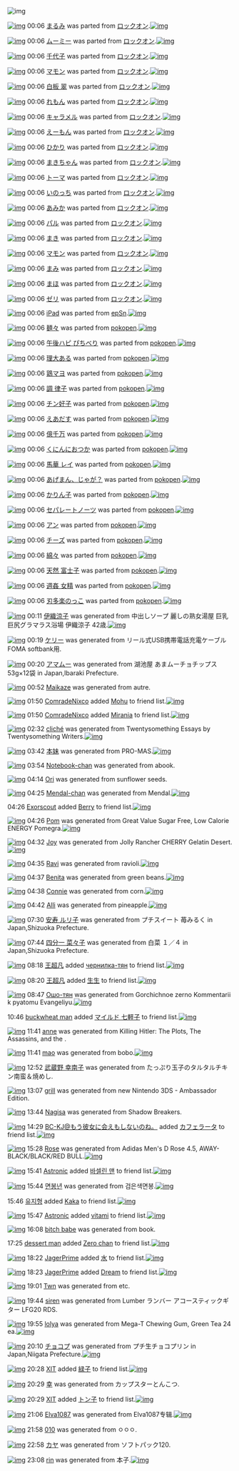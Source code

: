 ![img](http://gdrive-cdn.herokuapp.com/537b65a5bc09f0000721dda7/512px-barcode.png)

[![img](http://www.deviantsart.com/11eoe42.png)](http://www.barcodekanojo.com/kanojo/2361825/%E3%81%BE%E3%82%8B%E3%81%BF) 00:06 [まるみ](http://www.barcodekanojo.com/kanojo/2361825/%E3%81%BE%E3%82%8B%E3%81%BF) was parted from [ロックオン](http://www.barcodekanojo.com/kanojo/2361825/%E3%81%BE%E3%82%8B%E3%81%BF).[![img](http://www.deviantsart.com/2musf1g.jpeg)](http://www.barcodekanojo.com/user/241643/%E3%83%AD%E3%83%83%E3%82%AF%E3%82%AA%E3%83%B3) 

[![img](http://www.deviantsart.com/20bvrif.png)](http://www.barcodekanojo.com/kanojo/2612745/%E3%83%A0%E3%83%BC%E3%83%9F%E3%83%BC) 00:06 [ムーミー](http://www.barcodekanojo.com/kanojo/2612745/%E3%83%A0%E3%83%BC%E3%83%9F%E3%83%BC) was parted from [ロックオン](http://www.barcodekanojo.com/kanojo/2612745/%E3%83%A0%E3%83%BC%E3%83%9F%E3%83%BC).[![img](http://www.deviantsart.com/2musf1g.jpeg)](http://www.barcodekanojo.com/user/241643/%E3%83%AD%E3%83%83%E3%82%AF%E3%82%AA%E3%83%B3) 

[![img](http://www.deviantsart.com/26cumqe.png)](http://www.barcodekanojo.com/kanojo/2637072/%E5%8D%83%E4%BB%A3%E5%AD%90) 00:06 [千代子](http://www.barcodekanojo.com/kanojo/2637072/%E5%8D%83%E4%BB%A3%E5%AD%90) was parted from [ロックオン](http://www.barcodekanojo.com/kanojo/2637072/%E5%8D%83%E4%BB%A3%E5%AD%90).[![img](http://www.deviantsart.com/2musf1g.jpeg)](http://www.barcodekanojo.com/user/241643/%E3%83%AD%E3%83%83%E3%82%AF%E3%82%AA%E3%83%B3) 

[![img](http://www.deviantsart.com/1an0rq6.png)](http://www.barcodekanojo.com/kanojo/2683344/%E3%83%9E%E3%83%A2%E3%83%B3) 00:06 [マモン](http://www.barcodekanojo.com/kanojo/2683344/%E3%83%9E%E3%83%A2%E3%83%B3) was parted from [ロックオン](http://www.barcodekanojo.com/kanojo/2683344/%E3%83%9E%E3%83%A2%E3%83%B3).[![img](http://www.deviantsart.com/2musf1g.jpeg)](http://www.barcodekanojo.com/user/241643/%E3%83%AD%E3%83%83%E3%82%AF%E3%82%AA%E3%83%B3) 

[![img](http://www.deviantsart.com/1kr494d.png)](http://www.barcodekanojo.com/kanojo/789670/%E7%99%BD%E6%9D%BF%20%E7%BF%A0) 00:06 [白板 翠](http://www.barcodekanojo.com/kanojo/789670/%E7%99%BD%E6%9D%BF%20%E7%BF%A0) was parted from [ロックオン](http://www.barcodekanojo.com/kanojo/789670/%E7%99%BD%E6%9D%BF%20%E7%BF%A0).[![img](http://www.deviantsart.com/2musf1g.jpeg)](http://www.barcodekanojo.com/user/241643/%E3%83%AD%E3%83%83%E3%82%AF%E3%82%AA%E3%83%B3) 

[![img](http://www.deviantsart.com/haujg6.png)](http://www.barcodekanojo.com/kanojo/304493/%E3%82%8C%E3%82%82%E3%82%93) 00:06 [れもん](http://www.barcodekanojo.com/kanojo/304493/%E3%82%8C%E3%82%82%E3%82%93) was parted from [ロックオン](http://www.barcodekanojo.com/kanojo/304493/%E3%82%8C%E3%82%82%E3%82%93).[![img](http://www.deviantsart.com/2musf1g.jpeg)](http://www.barcodekanojo.com/user/241643/%E3%83%AD%E3%83%83%E3%82%AF%E3%82%AA%E3%83%B3) 

[![img](http://www.deviantsart.com/1uc2srg.png)](http://www.barcodekanojo.com/kanojo/827468/%E3%82%AD%E3%83%A3%E3%83%A9%E3%83%A1%E3%83%AB) 00:06 [キャラメル](http://www.barcodekanojo.com/kanojo/827468/%E3%82%AD%E3%83%A3%E3%83%A9%E3%83%A1%E3%83%AB) was parted from [ロックオン](http://www.barcodekanojo.com/kanojo/827468/%E3%82%AD%E3%83%A3%E3%83%A9%E3%83%A1%E3%83%AB).[![img](http://www.deviantsart.com/2musf1g.jpeg)](http://www.barcodekanojo.com/user/241643/%E3%83%AD%E3%83%83%E3%82%AF%E3%82%AA%E3%83%B3) 

[![img](http://www.deviantsart.com/96ud22.png)](http://www.barcodekanojo.com/kanojo/59017/%E3%81%88%E3%83%BC%E3%82%82%E3%82%93) 00:06 [えーもん](http://www.barcodekanojo.com/kanojo/59017/%E3%81%88%E3%83%BC%E3%82%82%E3%82%93) was parted from [ロックオン](http://www.barcodekanojo.com/kanojo/59017/%E3%81%88%E3%83%BC%E3%82%82%E3%82%93).[![img](http://www.deviantsart.com/2musf1g.jpeg)](http://www.barcodekanojo.com/user/241643/%E3%83%AD%E3%83%83%E3%82%AF%E3%82%AA%E3%83%B3) 

[![img](http://www.deviantsart.com/1q7egdi.png)](http://www.barcodekanojo.com/kanojo/510108/%E3%81%B2%E3%81%8B%E3%82%8A) 00:06 [ひかり](http://www.barcodekanojo.com/kanojo/510108/%E3%81%B2%E3%81%8B%E3%82%8A) was parted from [ロックオン](http://www.barcodekanojo.com/kanojo/510108/%E3%81%B2%E3%81%8B%E3%82%8A).[![img](http://www.deviantsart.com/2musf1g.jpeg)](http://www.barcodekanojo.com/user/241643/%E3%83%AD%E3%83%83%E3%82%AF%E3%82%AA%E3%83%B3) 

[![img](http://www.deviantsart.com/29i37n1.png)](http://www.barcodekanojo.com/kanojo/1606764/%E3%81%BE%E3%81%8D%E3%81%A1%E3%82%83%E3%82%93) 00:06 [まきちゃん](http://www.barcodekanojo.com/kanojo/1606764/%E3%81%BE%E3%81%8D%E3%81%A1%E3%82%83%E3%82%93) was parted from [ロックオン](http://www.barcodekanojo.com/kanojo/1606764/%E3%81%BE%E3%81%8D%E3%81%A1%E3%82%83%E3%82%93).[![img](http://www.deviantsart.com/2musf1g.jpeg)](http://www.barcodekanojo.com/user/241643/%E3%83%AD%E3%83%83%E3%82%AF%E3%82%AA%E3%83%B3) 

[![img](http://www.deviantsart.com/2t3aepj.png)](http://www.barcodekanojo.com/kanojo/1596481/%E3%83%88%E3%83%BC%E3%83%9E) 00:06 [トーマ](http://www.barcodekanojo.com/kanojo/1596481/%E3%83%88%E3%83%BC%E3%83%9E) was parted from [ロックオン](http://www.barcodekanojo.com/kanojo/1596481/%E3%83%88%E3%83%BC%E3%83%9E).[![img](http://www.deviantsart.com/2musf1g.jpeg)](http://www.barcodekanojo.com/user/241643/%E3%83%AD%E3%83%83%E3%82%AF%E3%82%AA%E3%83%B3) 

[![img](http://www.deviantsart.com/264l0ef.png)](http://www.barcodekanojo.com/kanojo/1101898/%E3%81%84%E3%81%AE%E3%81%A3%E3%81%A1) 00:06 [いのっち](http://www.barcodekanojo.com/kanojo/1101898/%E3%81%84%E3%81%AE%E3%81%A3%E3%81%A1) was parted from [ロックオン](http://www.barcodekanojo.com/kanojo/1101898/%E3%81%84%E3%81%AE%E3%81%A3%E3%81%A1).[![img](http://www.deviantsart.com/2musf1g.jpeg)](http://www.barcodekanojo.com/user/241643/%E3%83%AD%E3%83%83%E3%82%AF%E3%82%AA%E3%83%B3) 

[![img](http://www.deviantsart.com/tq1o6v.png)](http://www.barcodekanojo.com/kanojo/2683348/%E3%81%82%E3%81%BF%E3%81%8B) 00:06 [あみか](http://www.barcodekanojo.com/kanojo/2683348/%E3%81%82%E3%81%BF%E3%81%8B) was parted from [ロックオン](http://www.barcodekanojo.com/kanojo/2683348/%E3%81%82%E3%81%BF%E3%81%8B).[![img](http://www.deviantsart.com/2musf1g.jpeg)](http://www.barcodekanojo.com/user/241643/%E3%83%AD%E3%83%83%E3%82%AF%E3%82%AA%E3%83%B3) 

[![img](http://www.deviantsart.com/34orr6m.png)](http://www.barcodekanojo.com/kanojo/2664978/%E3%83%91%E3%83%AB) 00:06 [パル](http://www.barcodekanojo.com/kanojo/2664978/%E3%83%91%E3%83%AB) was parted from [ロックオン](http://www.barcodekanojo.com/kanojo/2664978/%E3%83%91%E3%83%AB).[![img](http://www.deviantsart.com/2musf1g.jpeg)](http://www.barcodekanojo.com/user/241643/%E3%83%AD%E3%83%83%E3%82%AF%E3%82%AA%E3%83%B3) 

[![img](http://www.deviantsart.com/3o7m38h.png)](http://www.barcodekanojo.com/kanojo/2868128/%E3%81%BE%E3%81%8D) 00:06 [まき](http://www.barcodekanojo.com/kanojo/2868128/%E3%81%BE%E3%81%8D) was parted from [ロックオン](http://www.barcodekanojo.com/kanojo/2868128/%E3%81%BE%E3%81%8D).[![img](http://www.deviantsart.com/2musf1g.jpeg)](http://www.barcodekanojo.com/user/241643/%E3%83%AD%E3%83%83%E3%82%AF%E3%82%AA%E3%83%B3) 

[![img](http://www.deviantsart.com/2pcmrv9.png)](http://www.barcodekanojo.com/kanojo/2366383/%E3%83%9E%E3%83%A2%E3%83%B3) 00:06 [マモン](http://www.barcodekanojo.com/kanojo/2366383/%E3%83%9E%E3%83%A2%E3%83%B3) was parted from [ロックオン](http://www.barcodekanojo.com/kanojo/2366383/%E3%83%9E%E3%83%A2%E3%83%B3).[![img](http://www.deviantsart.com/2musf1g.jpeg)](http://www.barcodekanojo.com/user/241643/%E3%83%AD%E3%83%83%E3%82%AF%E3%82%AA%E3%83%B3) 

[![img](http://www.deviantsart.com/sv46hc.png)](http://www.barcodekanojo.com/kanojo/2378977/%E3%81%BE%E3%81%BF) 00:06 [まみ](http://www.barcodekanojo.com/kanojo/2378977/%E3%81%BE%E3%81%BF) was parted from [ロックオン](http://www.barcodekanojo.com/kanojo/2378977/%E3%81%BE%E3%81%BF).[![img](http://www.deviantsart.com/2musf1g.jpeg)](http://www.barcodekanojo.com/user/241643/%E3%83%AD%E3%83%83%E3%82%AF%E3%82%AA%E3%83%B3) 

[![img](http://www.deviantsart.com/28jmsi5.png)](http://www.barcodekanojo.com/kanojo/2372309/%E3%81%BE%E3%81%BB) 00:06 [まほ](http://www.barcodekanojo.com/kanojo/2372309/%E3%81%BE%E3%81%BB) was parted from [ロックオン](http://www.barcodekanojo.com/kanojo/2372309/%E3%81%BE%E3%81%BB).[![img](http://www.deviantsart.com/2musf1g.jpeg)](http://www.barcodekanojo.com/user/241643/%E3%83%AD%E3%83%83%E3%82%AF%E3%82%AA%E3%83%B3) 

[![img](http://www.deviantsart.com/2r86pjp.png)](http://www.barcodekanojo.com/kanojo/1036394/%E3%82%BC%E3%83%AA) 00:06 [ゼリ](http://www.barcodekanojo.com/kanojo/1036394/%E3%82%BC%E3%83%AA) was parted from [ロックオン](http://www.barcodekanojo.com/kanojo/1036394/%E3%82%BC%E3%83%AA).[![img](http://www.deviantsart.com/2musf1g.jpeg)](http://www.barcodekanojo.com/user/241643/%E3%83%AD%E3%83%83%E3%82%AF%E3%82%AA%E3%83%B3) 

[![img](http://www.deviantsart.com/32kaap8.png)](http://www.barcodekanojo.com/kanojo/3174981/iPad) 00:06 [iPad](http://www.barcodekanojo.com/kanojo/3174981/iPad) was parted from [epSn](http://www.barcodekanojo.com/kanojo/3174981/iPad).[![img](http://www.deviantsart.com/8uavvb.jpeg)](http://www.barcodekanojo.com/user/20375/epSn) 

[![img](http://www.deviantsart.com/16jdb4m.png)](http://www.barcodekanojo.com/kanojo/3078404/%E9%BA%BA%E3%80%85) 00:06 [麺々](http://www.barcodekanojo.com/kanojo/3078404/%E9%BA%BA%E3%80%85) was parted from [pokopen](http://www.barcodekanojo.com/kanojo/3078404/%E9%BA%BA%E3%80%85).[![img](http://www.deviantsart.com/2q3au5c.jpeg)](http://www.barcodekanojo.com/user/226166/pokopen) 

[![img](http://www.deviantsart.com/qkda0k.png)](http://www.barcodekanojo.com/kanojo/2485546/%E5%8D%88%E5%BE%8C%E3%83%8F%E3%83%94%20%E3%81%B4%E3%81%A1%E3%81%B9%E3%82%8A) 00:06 [午後ハピ ぴちべり](http://www.barcodekanojo.com/kanojo/2485546/%E5%8D%88%E5%BE%8C%E3%83%8F%E3%83%94%20%E3%81%B4%E3%81%A1%E3%81%B9%E3%82%8A) was parted from [pokopen](http://www.barcodekanojo.com/kanojo/2485546/%E5%8D%88%E5%BE%8C%E3%83%8F%E3%83%94%20%E3%81%B4%E3%81%A1%E3%81%B9%E3%82%8A).[![img](http://www.deviantsart.com/2q3au5c.jpeg)](http://www.barcodekanojo.com/user/226166/pokopen) 

[![img](http://www.deviantsart.com/18dre9j.png)](http://www.barcodekanojo.com/kanojo/2320083/%E7%90%86%E5%A4%A7%E3%81%82%E3%82%8B) 00:06 [理大ある](http://www.barcodekanojo.com/kanojo/2320083/%E7%90%86%E5%A4%A7%E3%81%82%E3%82%8B) was parted from [pokopen](http://www.barcodekanojo.com/kanojo/2320083/%E7%90%86%E5%A4%A7%E3%81%82%E3%82%8B).[![img](http://www.deviantsart.com/2q3au5c.jpeg)](http://www.barcodekanojo.com/user/226166/pokopen) 

[![img](http://www.deviantsart.com/2bvj7lv.png)](http://www.barcodekanojo.com/kanojo/2958872/%E9%B6%8F%E3%83%9E%E3%83%A8) 00:06 [鶏マヨ](http://www.barcodekanojo.com/kanojo/2958872/%E9%B6%8F%E3%83%9E%E3%83%A8) was parted from [pokopen](http://www.barcodekanojo.com/kanojo/2958872/%E9%B6%8F%E3%83%9E%E3%83%A8).[![img](http://www.deviantsart.com/2q3au5c.jpeg)](http://www.barcodekanojo.com/user/226166/pokopen) 

[![img](http://www.deviantsart.com/2efq4im.png)](http://www.barcodekanojo.com/kanojo/2738468/%E8%AA%BF%20%E5%BE%8B%E5%AD%90) 00:06 [調 律子](http://www.barcodekanojo.com/kanojo/2738468/%E8%AA%BF%20%E5%BE%8B%E5%AD%90) was parted from [pokopen](http://www.barcodekanojo.com/kanojo/2738468/%E8%AA%BF%20%E5%BE%8B%E5%AD%90).[![img](http://www.deviantsart.com/2q3au5c.jpeg)](http://www.barcodekanojo.com/user/226166/pokopen) 

[![img](http://www.deviantsart.com/1bm7vj4.png)](http://www.barcodekanojo.com/kanojo/2736539/%E3%83%81%E3%83%B3%E5%A5%BD%E5%AD%90) 00:06 [チン好子](http://www.barcodekanojo.com/kanojo/2736539/%E3%83%81%E3%83%B3%E5%A5%BD%E5%AD%90) was parted from [pokopen](http://www.barcodekanojo.com/kanojo/2736539/%E3%83%81%E3%83%B3%E5%A5%BD%E5%AD%90).[![img](http://www.deviantsart.com/2q3au5c.jpeg)](http://www.barcodekanojo.com/user/226166/pokopen) 

[![img](http://www.deviantsart.com/34ia9a3.png)](http://www.barcodekanojo.com/kanojo/2732647/%E3%81%88%E3%81%82%E3%81%A0%E3%81%99) 00:06 [えあだす](http://www.barcodekanojo.com/kanojo/2732647/%E3%81%88%E3%81%82%E3%81%A0%E3%81%99) was parted from [pokopen](http://www.barcodekanojo.com/kanojo/2732647/%E3%81%88%E3%81%82%E3%81%A0%E3%81%99).[![img](http://www.deviantsart.com/2q3au5c.jpeg)](http://www.barcodekanojo.com/user/226166/pokopen) 

[![img](http://www.deviantsart.com/2moa4tr.png)](http://www.barcodekanojo.com/kanojo/2763381/%E5%84%84%E5%8D%83%E4%B8%87) 00:06 [億千万](http://www.barcodekanojo.com/kanojo/2763381/%E5%84%84%E5%8D%83%E4%B8%87) was parted from [pokopen](http://www.barcodekanojo.com/kanojo/2763381/%E5%84%84%E5%8D%83%E4%B8%87).[![img](http://www.deviantsart.com/2q3au5c.jpeg)](http://www.barcodekanojo.com/user/226166/pokopen) 

[![img](http://www.deviantsart.com/1s2caqr.png)](http://www.barcodekanojo.com/kanojo/2763200/%E3%81%8F%E3%81%AB%E3%82%93%E3%81%AB%E3%81%8A%E3%81%A4%E3%81%8B) 00:06 [くにんにおつか](http://www.barcodekanojo.com/kanojo/2763200/%E3%81%8F%E3%81%AB%E3%82%93%E3%81%AB%E3%81%8A%E3%81%A4%E3%81%8B) was parted from [pokopen](http://www.barcodekanojo.com/kanojo/2763200/%E3%81%8F%E3%81%AB%E3%82%93%E3%81%AB%E3%81%8A%E3%81%A4%E3%81%8B).[![img](http://www.deviantsart.com/2q3au5c.jpeg)](http://www.barcodekanojo.com/user/226166/pokopen) 

[![img](http://www.deviantsart.com/vdfl1k.png)](http://www.barcodekanojo.com/kanojo/2763353/%E9%A6%AC%E8%8F%AF%20%E3%83%AC%E3%82%A4) 00:06 [馬華 レイ](http://www.barcodekanojo.com/kanojo/2763353/%E9%A6%AC%E8%8F%AF%20%E3%83%AC%E3%82%A4) was parted from [pokopen](http://www.barcodekanojo.com/kanojo/2763353/%E9%A6%AC%E8%8F%AF%20%E3%83%AC%E3%82%A4).[![img](http://www.deviantsart.com/2q3au5c.jpeg)](http://www.barcodekanojo.com/user/226166/pokopen) 

[![img](http://www.deviantsart.com/15j4mrf.png)](http://www.barcodekanojo.com/kanojo/2727123/%E3%81%82%E3%81%92%E3%81%BE%E3%82%93%E3%80%81%E3%81%98%E3%82%83%E3%81%8C%EF%BC%9F) 00:06 [あげまん、じゃが？](http://www.barcodekanojo.com/kanojo/2727123/%E3%81%82%E3%81%92%E3%81%BE%E3%82%93%E3%80%81%E3%81%98%E3%82%83%E3%81%8C%EF%BC%9F) was parted from [pokopen](http://www.barcodekanojo.com/kanojo/2727123/%E3%81%82%E3%81%92%E3%81%BE%E3%82%93%E3%80%81%E3%81%98%E3%82%83%E3%81%8C%EF%BC%9F).[![img](http://www.deviantsart.com/2q3au5c.jpeg)](http://www.barcodekanojo.com/user/226166/pokopen) 

[![img](http://www.deviantsart.com/36ff6dp.png)](http://www.barcodekanojo.com/kanojo/2732531/%E3%81%8B%E3%82%8A%E3%82%93%E5%AD%90) 00:06 [かりん子](http://www.barcodekanojo.com/kanojo/2732531/%E3%81%8B%E3%82%8A%E3%82%93%E5%AD%90) was parted from [pokopen](http://www.barcodekanojo.com/kanojo/2732531/%E3%81%8B%E3%82%8A%E3%82%93%E5%AD%90).[![img](http://www.deviantsart.com/2q3au5c.jpeg)](http://www.barcodekanojo.com/user/226166/pokopen) 

[![img](http://www.deviantsart.com/1n9m66i.png)](http://www.barcodekanojo.com/kanojo/2480361/%E3%82%BB%E3%83%91%E3%83%AC%E3%83%BC%E3%83%88%E3%83%8E%E3%83%BC%E3%83%84) 00:06 [セパレートノーツ](http://www.barcodekanojo.com/kanojo/2480361/%E3%82%BB%E3%83%91%E3%83%AC%E3%83%BC%E3%83%88%E3%83%8E%E3%83%BC%E3%83%84) was parted from [pokopen](http://www.barcodekanojo.com/kanojo/2480361/%E3%82%BB%E3%83%91%E3%83%AC%E3%83%BC%E3%83%88%E3%83%8E%E3%83%BC%E3%83%84).[![img](http://www.deviantsart.com/2q3au5c.jpeg)](http://www.barcodekanojo.com/user/226166/pokopen) 

[![img](http://www.deviantsart.com/5ptb11.png)](http://www.barcodekanojo.com/kanojo/2315904/%E3%82%A2%E3%83%B3) 00:06 [アン](http://www.barcodekanojo.com/kanojo/2315904/%E3%82%A2%E3%83%B3) was parted from [pokopen](http://www.barcodekanojo.com/kanojo/2315904/%E3%82%A2%E3%83%B3).[![img](http://www.deviantsart.com/2q3au5c.jpeg)](http://www.barcodekanojo.com/user/226166/pokopen) 

[![img](http://www.deviantsart.com/14ktgvm.png)](http://www.barcodekanojo.com/kanojo/2248220/%E3%83%81%E3%83%BC%E3%82%BA) 00:06 [チーズ](http://www.barcodekanojo.com/kanojo/2248220/%E3%83%81%E3%83%BC%E3%82%BA) was parted from [pokopen](http://www.barcodekanojo.com/kanojo/2248220/%E3%83%81%E3%83%BC%E3%82%BA).[![img](http://www.deviantsart.com/2q3au5c.jpeg)](http://www.barcodekanojo.com/user/226166/pokopen) 

[![img](http://www.deviantsart.com/34rolm0.png)](http://www.barcodekanojo.com/kanojo/3078406/%E7%B6%BF%E3%80%85) 00:06 [綿々](http://www.barcodekanojo.com/kanojo/3078406/%E7%B6%BF%E3%80%85) was parted from [pokopen](http://www.barcodekanojo.com/kanojo/3078406/%E7%B6%BF%E3%80%85).[![img](http://www.deviantsart.com/2q3au5c.jpeg)](http://www.barcodekanojo.com/user/226166/pokopen) 

[![img](http://www.deviantsart.com/vhgtvr.png)](http://www.barcodekanojo.com/kanojo/3081325/%E5%A4%A9%E7%84%B6%20%E5%AF%8C%E5%A3%AB%E5%AD%90) 00:06 [天然 富士子](http://www.barcodekanojo.com/kanojo/3081325/%E5%A4%A9%E7%84%B6%20%E5%AF%8C%E5%A3%AB%E5%AD%90) was parted from [pokopen](http://www.barcodekanojo.com/kanojo/3081325/%E5%A4%A9%E7%84%B6%20%E5%AF%8C%E5%A3%AB%E5%AD%90).[![img](http://www.deviantsart.com/2q3au5c.jpeg)](http://www.barcodekanojo.com/user/226166/pokopen) 

[![img](http://www.deviantsart.com/3h8eidt.png)](http://www.barcodekanojo.com/kanojo/3078414/%E9%80%B1%E5%A7%A6%20%E5%A5%B3%E7%B2%BE) 00:06 [週姦 女精](http://www.barcodekanojo.com/kanojo/3078414/%E9%80%B1%E5%A7%A6%20%E5%A5%B3%E7%B2%BE) was parted from [pokopen](http://www.barcodekanojo.com/kanojo/3078414/%E9%80%B1%E5%A7%A6%20%E5%A5%B3%E7%B2%BE).[![img](http://www.deviantsart.com/2q3au5c.jpeg)](http://www.barcodekanojo.com/user/226166/pokopen) 

[![img](http://www.deviantsart.com/ivircl.png)](http://www.barcodekanojo.com/kanojo/3082249/%E5%88%83%E5%A4%9A%E6%A5%BD%E3%81%AE%E3%81%A3%E3%81%93) 00:06 [刃多楽のっこ](http://www.barcodekanojo.com/kanojo/3082249/%E5%88%83%E5%A4%9A%E6%A5%BD%E3%81%AE%E3%81%A3%E3%81%93) was parted from [pokopen](http://www.barcodekanojo.com/kanojo/3082249/%E5%88%83%E5%A4%9A%E6%A5%BD%E3%81%AE%E3%81%A3%E3%81%93).[![img](http://www.deviantsart.com/2q3au5c.jpeg)](http://www.barcodekanojo.com/user/226166/pokopen) 

[![img](http://www.deviantsart.com/2vv9g62.png)](http://www.barcodekanojo.com/kanojo/3191714/%E4%BC%8A%E7%B9%94%E6%B6%BC%E5%AD%90) 00:11 [伊織涼子](http://www.barcodekanojo.com/kanojo/3191714/%E4%BC%8A%E7%B9%94%E6%B6%BC%E5%AD%90) was generated from 中出しソープ 麗しの熟女湯屋 巨乳巨尻グラマラス浴場 伊織涼子 42歳.[![img](http://www.deviantsart.com/2kiclv7.jpeg)](http://www.barcodekanojo.com/product_images/barcode/6016284/1421334653/%E4%B8%AD%E5%87%BA%E3%81%97%E3%82%BD%E3%83%BC%E3%83%97%20%E9%BA%97%E3%81%97%E3%81%AE%E7%86%9F%E5%A5%B3%E6%B9%AF%E5%B1%8B%20%E5%B7%A8%E4%B9%B3%E5%B7%A8%E5%B0%BB%E3%82%B0%E3%83%A9%E3%83%9E%E3%83%A9%E3%82%B9%E6%B5%B4%E5%A0%B4%20%E4%BC%8A%E7%B9%94%E6%B6%BC%E5%AD%90%2042%E6%AD%B3.jpg) 

[![img](http://www.deviantsart.com/1gp916s.png)](http://www.barcodekanojo.com/kanojo/3191715/%E3%82%B1%E3%83%AA%E3%83%BC) 00:19 [ケリー](http://www.barcodekanojo.com/kanojo/3191715/%E3%82%B1%E3%83%AA%E3%83%BC) was generated from リール式USB携帯電話充電ケーブル FOMA softbank用.

[![img](http://www.deviantsart.com/3ouv31q.png)](http://www.barcodekanojo.com/kanojo/3191716/%E3%82%A2%E3%83%9E%E3%83%A0%E3%83%BC) 00:20 [アマムー](http://www.barcodekanojo.com/kanojo/3191716/%E3%82%A2%E3%83%9E%E3%83%A0%E3%83%BC) was generated from 湖池屋 あまムーチョチップス 53g×12袋 in Japan,Ibaraki Prefecture.

[![img](http://www.deviantsart.com/npvj5s.png)](http://www.barcodekanojo.com/kanojo/3191717/Maikaze) 00:52 [Maikaze](http://www.barcodekanojo.com/kanojo/3191717/Maikaze) was generated from autre.

[![img](http://www.deviantsart.com/p0jog6.jpeg)](http://www.barcodekanojo.com/user/454510/ComradeNixco) 01:50 [ComradeNixco](http://www.barcodekanojo.com/user/454510/ComradeNixco) added [Mohu](http://www.barcodekanojo.com/kanojo/2524329/Mohu) to friend list.[![img](http://www.deviantsart.com/3ij54pp.png)](http://www.barcodekanojo.com/kanojo/2524329/Mohu) 

[![img](http://www.deviantsart.com/p0jog6.jpeg)](http://www.barcodekanojo.com/user/454510/ComradeNixco) 01:50 [ComradeNixco](http://www.barcodekanojo.com/user/454510/ComradeNixco) added [Mirania](http://www.barcodekanojo.com/kanojo/2511310/Mirania) to friend list.[![img](http://www.deviantsart.com/jbhja0.png)](http://www.barcodekanojo.com/kanojo/2511310/Mirania) 

[![img](http://www.deviantsart.com/1b2ajs4.png)](http://www.barcodekanojo.com/kanojo/3191718/clich%C3%A9) 02:32 [cliché](http://www.barcodekanojo.com/kanojo/3191718/clich%C3%A9) was generated from Twentysomething Essays by Twentysomething Writers.[![img](http://www.deviantsart.com/aeo55f.jpeg)](http://www.barcodekanojo.com/product_images/barcode/6016290/1421343085/Twentysomething%20Essays%20by%20Twentysomething%20Writers.jpg) 

[![img](http://www.deviantsart.com/3nipuor.png)](http://www.barcodekanojo.com/kanojo/3191719/%E6%9C%AC%E5%A6%B9) 03:42 [本妹](http://www.barcodekanojo.com/kanojo/3191719/%E6%9C%AC%E5%A6%B9) was generated from PRO-MAS.[![img](http://www.deviantsart.com/1eff8fi.jpeg)](http://www.barcodekanojo.com/product_images/barcode/6016291/1421347290/PRO-MAS.jpg) 

[![img](http://www.deviantsart.com/rn77cu.png)](http://www.barcodekanojo.com/kanojo/3191720/Notebook-chan) 03:54 [Notebook-chan](http://www.barcodekanojo.com/kanojo/3191720/Notebook-chan) was generated from abook.

[![img](http://www.deviantsart.com/10pdvm1.png)](http://www.barcodekanojo.com/kanojo/3191721/Ori) 04:14 [Ori](http://www.barcodekanojo.com/kanojo/3191721/Ori) was generated from sunflower seeds.

[![img](http://www.deviantsart.com/i25dod.png)](http://www.barcodekanojo.com/kanojo/3191722/Mendal-chan) 04:25 [Mendal-chan](http://www.barcodekanojo.com/kanojo/3191722/Mendal-chan) was generated from Mendal.[![img](http://www.deviantsart.com/3ccm2oe.jpeg)](http://www.barcodekanojo.com/product_images/barcode/6016294/1421349858/50x50xMendal.jpg,qw=88,ah=88.pagespeed.ic.lfa3Flhky7.jpg) 

04:26 [Exorscout](http://www.barcodekanojo.com/user/442116/Exorscout) added [Berry](http://www.barcodekanojo.com/kanojo/2540670/Berry) to friend list.[![img](http://www.deviantsart.com/1ll05ea.png)](http://www.barcodekanojo.com/kanojo/2540670/Berry) 

[![img](http://www.deviantsart.com/33c98pf.png)](http://www.barcodekanojo.com/kanojo/3191723/Pom) 04:26 [Pom](http://www.barcodekanojo.com/kanojo/3191723/Pom) was generated from Great Value Sugar Free, Low Calorie ENERGY Pomegra.[![img](http://www.deviantsart.com/16ghb6v.jpeg)](http://www.barcodekanojo.com/product_images/barcode/6016296/1421350015/Great%20Value%20Sugar%20Free%2C%20Low%20Calorie%20ENERGY%20Pomegra.jpg) 

[![img](http://www.deviantsart.com/ofsen2.png)](http://www.barcodekanojo.com/kanojo/3191724/Joy) 04:32 [Joy](http://www.barcodekanojo.com/kanojo/3191724/Joy) was generated from Jolly Rancher CHERRY Gelatin Desert.[![img](http://www.deviantsart.com/f36862.jpeg)](http://www.barcodekanojo.com/product_images/barcode/6016297/1421350286/Jolly%20Rancher%20CHERRY%20Gelatin%20Desert.jpg) 

[![img](http://www.deviantsart.com/2c8d57i.png)](http://www.barcodekanojo.com/kanojo/3191725/Ravi) 04:35 [Ravi](http://www.barcodekanojo.com/kanojo/3191725/Ravi) was generated from ravioli.[![img](http://www.deviantsart.com/u1k9fi.jpeg)](http://www.barcodekanojo.com/product_images/barcode/6016298/1421350478/50x50xravioli.jpg,qw=88,ah=88.pagespeed.ic.kHU50KONpe.jpg) 

[![img](http://www.deviantsart.com/16khlmk.png)](http://www.barcodekanojo.com/kanojo/3191726/Benita) 04:37 [Benita](http://www.barcodekanojo.com/kanojo/3191726/Benita) was generated from green beans.[![img](http://www.deviantsart.com/2gknrmk.jpeg)](http://www.barcodekanojo.com/product_images/barcode/6016299/1421350608/green%20beans.jpg) 

[![img](http://www.deviantsart.com/m559u7.png)](http://www.barcodekanojo.com/kanojo/3191727/Connie) 04:38 [Connie](http://www.barcodekanojo.com/kanojo/3191727/Connie) was generated from corn.[![img](http://www.deviantsart.com/uc3nb.jpeg)](http://www.barcodekanojo.com/product_images/barcode/6016300/1421350692/corn.jpg) 

[![img](http://www.deviantsart.com/jc2nvu.png)](http://www.barcodekanojo.com/kanojo/3191728/Alli) 04:42 [Alli](http://www.barcodekanojo.com/kanojo/3191728/Alli) was generated from pineapple.[![img](http://www.deviantsart.com/1u8j3hg.jpeg)](http://www.barcodekanojo.com/product_images/barcode/6016301/1421350871/50x50xpineapple.jpg,qw=88,ah=88.pagespeed.ic.akaTkV7SJg.jpg) 

[![img](http://www.deviantsart.com/2optq0b.png)](http://www.barcodekanojo.com/kanojo/3191729/%E5%AE%89%E5%AF%BF%20%E3%83%AB%E3%83%AA%E5%AD%90) 07:30 [安寿 ルリ子](http://www.barcodekanojo.com/kanojo/3191729/%E5%AE%89%E5%AF%BF%20%E3%83%AB%E3%83%AA%E5%AD%90) was generated from プチスイート 苺みるく in Japan,Shizuoka Prefecture.

[![img](http://www.deviantsart.com/2lhoih5.png)](http://www.barcodekanojo.com/kanojo/3191730/%E5%9B%9B%E5%88%86%E4%B8%80%20%E8%8F%9C%E3%80%85%E5%AD%90) 07:44 [四分一 菜々子](http://www.barcodekanojo.com/kanojo/3191730/%E5%9B%9B%E5%88%86%E4%B8%80%20%E8%8F%9C%E3%80%85%E5%AD%90) was generated from 白菜 １／４ in Japan,Shizuoka Prefecture.

[![img](http://www.deviantsart.com/1opmtjs.jpeg)](http://www.barcodekanojo.com/user/499721/%E7%8E%8B%E8%B6%85%E5%87%A1) 08:18 [王超凡](http://www.barcodekanojo.com/user/499721/%E7%8E%8B%E8%B6%85%E5%87%A1) added [чернилка-тян](http://www.barcodekanojo.com/kanojo/2731189/%D1%87%D0%B5%D1%80%D0%BD%D0%B8%D0%BB%D0%BA%D0%B0-%D1%82%D1%8F%D0%BD) to friend list.[![img](http://www.deviantsart.com/1vrh8lp.png)](http://www.barcodekanojo.com/kanojo/2731189/%D1%87%D0%B5%D1%80%D0%BD%D0%B8%D0%BB%D0%BA%D0%B0-%D1%82%D1%8F%D0%BD) 

[![img](http://www.deviantsart.com/1opmtjs.jpeg)](http://www.barcodekanojo.com/user/499721/%E7%8E%8B%E8%B6%85%E5%87%A1) 08:20 [王超凡](http://www.barcodekanojo.com/user/499721/%E7%8E%8B%E8%B6%85%E5%87%A1) added [生生](http://www.barcodekanojo.com/kanojo/1668859/%E7%94%9F%E7%94%9F) to friend list.[![img](http://www.deviantsart.com/3ed9vmq.png)](http://www.barcodekanojo.com/kanojo/1668859/%E7%94%9F%E7%94%9F) 

[![img](http://www.deviantsart.com/2aiu86j.png)](http://www.barcodekanojo.com/kanojo/3191731/%D0%9E%D1%88%D0%BE-%D1%82%D1%8F%D0%BD) 08:47 [Ошо-тян](http://www.barcodekanojo.com/kanojo/3191731/%D0%9E%D1%88%D0%BE-%D1%82%D1%8F%D0%BD) was generated from Gorchichnoe zerno Kommentarii k pyatomu Evangeliyu.[![img](http://www.deviantsart.com/3uqg3ea.jpeg)](http://www.barcodekanojo.com/product_images/barcode/6016306/1421365564/50x50xGorchichnoe,P20zerno,P20Kommentarii,P20k,P20pyatomu,P20Evangeliyu.jpg,qw=88,ah=88.pagespeed.ic.k8XctH5bOP.jpg) 

10:46 [buckwheat man](http://www.barcodekanojo.com/user/481334/buckwheat%20man) added [マイルド 七軽子](http://www.barcodekanojo.com/kanojo/4759/%E3%83%9E%E3%82%A4%E3%83%AB%E3%83%89%20%E4%B8%83%E8%BB%BD%E5%AD%90) to friend list.[![img](http://www.deviantsart.com/33kef0b.png)](http://www.barcodekanojo.com/kanojo/4759/%E3%83%9E%E3%82%A4%E3%83%AB%E3%83%89%20%E4%B8%83%E8%BB%BD%E5%AD%90) 

[![img](http://www.deviantsart.com/lo3nv7.png)](http://www.barcodekanojo.com/kanojo/3191732/anne) 11:41 [anne](http://www.barcodekanojo.com/kanojo/3191732/anne) was generated from Killing Hitler: The Plots, The Assassins, and the .

[![img](http://www.deviantsart.com/2roellj.png)](http://www.barcodekanojo.com/kanojo/3191733/mao) 11:41 [mao](http://www.barcodekanojo.com/kanojo/3191733/mao) was generated from bobo.[![img](http://www.deviantsart.com/egpg4g.jpeg)](http://www.barcodekanojo.com/product_images/barcode/6016309/1421376056/50x50xbobo.jpg,qw=88,ah=88.pagespeed.ic.REOpPfZtDE.jpg) 

[![img](http://www.deviantsart.com/12gn7su.png)](http://www.barcodekanojo.com/kanojo/3191734/%E6%AD%A6%E8%94%B5%E9%87%8E%20%E5%B9%B8%E5%8D%97%E5%AD%90) 12:52 [武蔵野 幸南子](http://www.barcodekanojo.com/kanojo/3191734/%E6%AD%A6%E8%94%B5%E9%87%8E%20%E5%B9%B8%E5%8D%97%E5%AD%90) was generated from たっぷり玉子のタルタルチキン南蛮＆焼めし.

[![img](http://www.deviantsart.com/ka9dm7.png)](http://www.barcodekanojo.com/kanojo/3191735/grill) 13:07 [grill](http://www.barcodekanojo.com/kanojo/3191735/grill) was generated from new Nintendo 3DS - Ambassador Edition.

[![img](http://www.deviantsart.com/338fo4g.png)](http://www.barcodekanojo.com/kanojo/3191736/Nagisa) 13:44 [Nagisa](http://www.barcodekanojo.com/kanojo/3191736/Nagisa) was generated from Shadow Breakers.

[![img](http://www.deviantsart.com/2l905sv.jpeg)](http://www.barcodekanojo.com/user/276669/BC-KJ%40%E3%82%82%E3%81%86%E5%BD%BC%E5%A5%B3%E3%81%AB%E4%BC%9A%E3%81%88%E3%82%82%E3%81%97%E3%81%AA%E3%81%84%E3%81%AE%E3%81%AD%E3%80%82) 14:29 [BC-KJ@もう彼女に会えもしないのね。](http://www.barcodekanojo.com/user/276669/BC-KJ%40%E3%82%82%E3%81%86%E5%BD%BC%E5%A5%B3%E3%81%AB%E4%BC%9A%E3%81%88%E3%82%82%E3%81%97%E3%81%AA%E3%81%84%E3%81%AE%E3%81%AD%E3%80%82) added [カフェラータ](http://www.barcodekanojo.com/kanojo/472589/%E3%82%AB%E3%83%95%E3%82%A7%E3%83%A9%E3%83%BC%E3%82%BF) to friend list.[![img](http://www.deviantsart.com/1o1bd4e.png)](http://www.barcodekanojo.com/kanojo/472589/%E3%82%AB%E3%83%95%E3%82%A7%E3%83%A9%E3%83%BC%E3%82%BF) 

[![img](http://www.deviantsart.com/17s99ps.png)](http://www.barcodekanojo.com/kanojo/3191737/Rose) 15:28 [Rose](http://www.barcodekanojo.com/kanojo/3191737/Rose) was generated from Adidas Men's D Rose 4.5, AWAY-BLACK/BLACK/RED BULL.[![img](http://www.deviantsart.com/27ia3jm.jpeg)](http://www.barcodekanojo.com/product_images/barcode/6016314/1421389630/50x50xAdidas,P20Men,P27s,P20D,P20Rose,P204.5,P2C,P20AWAY-BLACK,P2FBLACK,P2FRED,P20BULL.jpg,qw=88,ah=88.pagespeed.ic.DqNUo_Rwod.jpg) 

[![img](http://www.deviantsart.com/1l550lp.jpeg)](http://www.barcodekanojo.com/user/236979/Astronic) 15:41 [Astronic](http://www.barcodekanojo.com/user/236979/Astronic) added [바셀린 맨](http://www.barcodekanojo.com/kanojo/2980131/%EB%B0%94%EC%85%80%EB%A6%B0%20%EB%A7%A8) to friend list.[![img](http://www.deviantsart.com/2dmenom.png)](http://www.barcodekanojo.com/kanojo/2980131/%EB%B0%94%EC%85%80%EB%A6%B0%20%EB%A7%A8) 

[![img](http://www.deviantsart.com/2fkke0d.png)](http://www.barcodekanojo.com/kanojo/3191738/%EB%A9%B4%EB%B4%89%EB%85%84) 15:44 [면봉년](http://www.barcodekanojo.com/kanojo/3191738/%EB%A9%B4%EB%B4%89%EB%85%84) was generated from 검은색면봉.[![img](http://www.deviantsart.com/kp77pk.jpeg)](http://www.barcodekanojo.com/product_images/barcode/6016316/1421390609/%EA%B2%80%EC%9D%80%EC%83%89%EB%A9%B4%EB%B4%89.jpg) 

15:46 [유지형](http://www.barcodekanojo.com/user/472229/%EC%9C%A0%EC%A7%80%ED%98%95) added [Kaka](http://www.barcodekanojo.com/kanojo/35413/Kaka) to friend list.[![img](http://www.deviantsart.com/3336l3s.png)](http://www.barcodekanojo.com/kanojo/35413/Kaka) 

[![img](http://www.deviantsart.com/1l550lp.jpeg)](http://www.barcodekanojo.com/user/236979/Astronic) 15:47 [Astronic](http://www.barcodekanojo.com/user/236979/Astronic) added [vitami](http://www.barcodekanojo.com/kanojo/2794056/vitami) to friend list.[![img](http://www.deviantsart.com/nsm97.png)](http://www.barcodekanojo.com/kanojo/2794056/vitami) 

[![img](http://www.deviantsart.com/2b3cmaa.png)](http://www.barcodekanojo.com/kanojo/3191739/bitch%20babe) 16:08 [bitch babe](http://www.barcodekanojo.com/kanojo/3191739/bitch%20babe) was generated from book.

17:25 [dessert man](http://www.barcodekanojo.com/user/499728/dessert%20man) added [Zero chan](http://www.barcodekanojo.com/kanojo/3037661/Zero%20chan) to friend list.[![img](http://www.deviantsart.com/3c1n1cu.png)](http://www.barcodekanojo.com/kanojo/3037661/Zero%20chan) 

[![img](http://www.deviantsart.com/qccod2.jpeg)](http://www.barcodekanojo.com/user/266245/JagerPrime) 18:22 [JagerPrime](http://www.barcodekanojo.com/user/266245/JagerPrime) added [水](http://www.barcodekanojo.com/kanojo/2626277/%E6%B0%B4) to friend list.[![img](http://www.deviantsart.com/1bk76um.png)](http://www.barcodekanojo.com/kanojo/2626277/%E6%B0%B4) 

[![img](http://www.deviantsart.com/qccod2.jpeg)](http://www.barcodekanojo.com/user/266245/JagerPrime) 18:23 [JagerPrime](http://www.barcodekanojo.com/user/266245/JagerPrime) added [Dream](http://www.barcodekanojo.com/kanojo/2134204/Dream) to friend list.[![img](http://www.deviantsart.com/or07vn.png)](http://www.barcodekanojo.com/kanojo/2134204/Dream) 

[![img](http://www.deviantsart.com/1kkk4k7.png)](http://www.barcodekanojo.com/kanojo/3191740/Twn) 19:01 [Twn](http://www.barcodekanojo.com/kanojo/3191740/Twn) was generated from etc.

[![img](http://www.deviantsart.com/1v11hon.png)](http://www.barcodekanojo.com/kanojo/3191741/siren) 19:44 [siren](http://www.barcodekanojo.com/kanojo/3191741/siren) was generated from Lumber ランバー アコースティックギター LFG20 RDS.

[![img](http://www.deviantsart.com/2deaifg.png)](http://www.barcodekanojo.com/kanojo/3191742/lolya) 19:55 [lolya](http://www.barcodekanojo.com/kanojo/3191742/lolya) was generated from Mega-T Chewing Gum, Green Tea 24 ea.[![img](http://www.deviantsart.com/3rgodn6.jpeg)](http://www.barcodekanojo.com/product_images/barcode/6016325/1421405650/50x50xMega-T,P20Chewing,P20Gum,P2C,P20Green,P20Tea,PC2,PA024,P20ea.jpg,qw=88,ah=88.pagespeed.ic.x8wNRUzwg-.jpg) 

[![img](http://www.deviantsart.com/f7kno4.png)](http://www.barcodekanojo.com/kanojo/3191743/%E3%83%81%E3%83%A7%E3%82%B3%E3%83%97) 20:10 [チョコプ](http://www.barcodekanojo.com/kanojo/3191743/%E3%83%81%E3%83%A7%E3%82%B3%E3%83%97) was generated from プチ生チョコプリン in Japan,Niigata Prefecture.[![img](http://www.deviantsart.com/1eipe5s.jpeg)](http://www.barcodekanojo.com/product_images/barcode/6016326/1421406578/50x50x,PE3,P83,P97,PE3,P83,P81,PE7,P94,P9F,PE3,P83,P81,PE3,P83,PA7,PE3,P82,PB3,PE3,P83,P97,PE3,P83,PAA,PE3,P83,PB3.jpg,qw=88,ah=88.pagespeed.ic.V6GWxzP_2v.jpg) 

[![img](http://www.deviantsart.com/815jg6.jpeg)](http://www.barcodekanojo.com/user/209348/XIT) 20:28 [XIT](http://www.barcodekanojo.com/user/209348/XIT) added [緑子](http://www.barcodekanojo.com/kanojo/3171227/%E7%B7%91%E5%AD%90) to friend list.[![img](http://www.deviantsart.com/2c87jqn.png)](http://www.barcodekanojo.com/kanojo/3171227/%E7%B7%91%E5%AD%90) 

[![img](http://www.deviantsart.com/m152s6.png)](http://www.barcodekanojo.com/kanojo/3191744/%E5%B9%B8) 20:29 [幸](http://www.barcodekanojo.com/kanojo/3191744/%E5%B9%B8) was generated from カップスターとんこつ.

[![img](http://www.deviantsart.com/815jg6.jpeg)](http://www.barcodekanojo.com/user/209348/XIT) 20:29 [XIT](http://www.barcodekanojo.com/user/209348/XIT) added [トン子](http://www.barcodekanojo.com/kanojo/7857/%E3%83%88%E3%83%B3%E5%AD%90) to friend list.[![img](http://www.deviantsart.com/3vo0dua.png)](http://www.barcodekanojo.com/kanojo/7857/%E3%83%88%E3%83%B3%E5%AD%90) 

[![img](http://www.deviantsart.com/5i0eds.png)](http://www.barcodekanojo.com/kanojo/3191745/Elva1087) 21:06 [Elva1087](http://www.barcodekanojo.com/kanojo/3191745/Elva1087) was generated from Elva1087专辑.[![img](http://www.deviantsart.com/1q00uqr.jpeg)](http://www.barcodekanojo.com/product_images/barcode/6016330/1421409952/50x50xElva1087,PE4,PB8,P93,PE8,PBE,P91.jpg,qw=88,ah=88.pagespeed.ic.n3yTsJngAh.jpg) 

[![img](http://www.deviantsart.com/191rrm3.png)](http://www.barcodekanojo.com/kanojo/3191746/010) 21:58 [010](http://www.barcodekanojo.com/kanojo/3191746/010) was generated from ㅇㅇㅇ.

[![img](http://www.deviantsart.com/3h9e9pc.png)](http://www.barcodekanojo.com/kanojo/3191747/%E3%82%AB%E3%83%A4) 22:58 [カヤ](http://www.barcodekanojo.com/kanojo/3191747/%E3%82%AB%E3%83%A4) was generated from ソフトパック120.

[![img](http://www.deviantsart.com/k4rd3q.png)](http://www.barcodekanojo.com/kanojo/3191748/rin) 23:08 [rin](http://www.barcodekanojo.com/kanojo/3191748/rin) was generated from 本子.[![img](http://www.deviantsart.com/3v3oguc.jpeg)](http://www.barcodekanojo.com/product_images/barcode/6016333/1421417317/%E6%9C%AC%E5%AD%90.jpg) 


